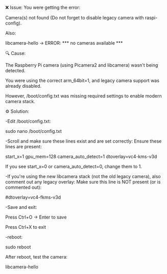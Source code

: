 
❌ Issue:
You were getting the error:

Camera(s) not found (Do not forget to disable legacy camera with raspi-config).

Also:

libcamera-hello
→ ERROR: *** no cameras available ***

🔍 Cause:

The Raspberry Pi camera (using Picamera2 and libcamera) wasn't being detected.

You were using the correct arm_64bit=1, and legacy camera support was already disabled.

However, /boot/config.txt was missing required settings to enable modern camera stack.

⚙️ Solution:

-Edit /boot/config.txt:

sudo nano /boot/config.txt


-Scroll and make sure these lines exist and are set correctly:
Ensure these lines are present:

start_x=1
gpu_mem=128
camera_auto_detect=1
dtoverlay=vc4-kms-v3d

 If you see start_x=0 or camera_auto_detect=0, change them to 1.
 
-If you're using the new libcamera stack (not the old legacy camera), also comment out any legacy overlay:
Make sure this line is NOT present (or is commented out):

#dtoverlay=vc4-fkms-v3d

-Save and exit:

Press Ctrl+O → Enter to save

Press Ctrl+X to exit

-reboot:

sudo reboot

After reboot, test the camera:

libcamera-hello
